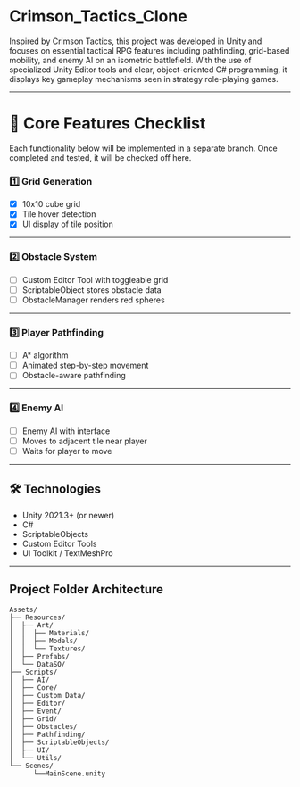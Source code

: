 # Crimson_Tactics_Clone

Inspired by Crimson Tactics, this project was developed in Unity and focuses on essential tactical RPG features including pathfinding, grid-based mobility, and enemy AI on an isometric battlefield. With the use of specialized Unity Editor tools and clear, object-oriented C# programming, it displays key gameplay mechanisms seen in strategy role-playing games.

---

# 📌 Core Features Checklist
Each functionality below will be implemented in a separate branch. Once completed and tested, it will be checked off here.

### 1️⃣ Grid Generation
- [x] 10x10 cube grid  
- [x] Tile hover detection  
- [x] UI display of tile position

---

### 2️⃣ Obstacle System
- [ ] Custom Editor Tool with toggleable grid  
- [ ] ScriptableObject stores obstacle data
- [ ] ObstacleManager renders red spheres

---

### 3️⃣ Player Pathfinding
- [ ] A* algorithm  
- [ ] Animated step-by-step movement  
- [ ] Obstacle-aware pathfinding

---

### 4️⃣ Enemy AI
- [ ] Enemy AI with interface  
- [ ] Moves to adjacent tile near player  
- [ ] Waits for player to move  

---

## 🛠️ Technologies
- Unity 2021.3+ (or newer)
- C#
- ScriptableObjects
- Custom Editor Tools
- UI Toolkit / TextMeshPro

---

## Project Folder Architecture
```plaintext
Assets/
├── Resources/
│  ├── Art/
│  │  ├── Materials/
│  │  ├── Models/
│  │  └── Textures/
│  ├── Prefabs/
│  └── DataSO/
├── Scripts/
│  ├── AI/
│  ├── Core/
│  ├── Custom Data/
│  ├── Editor/
│  ├── Event/
│  ├── Grid/
│  ├── Obstacles/
│  ├── Pathfinding/
│  ├── ScriptableObjects/
│  ├── UI/
│  └── Utils/
└── Scenes/
      └──MainScene.unity